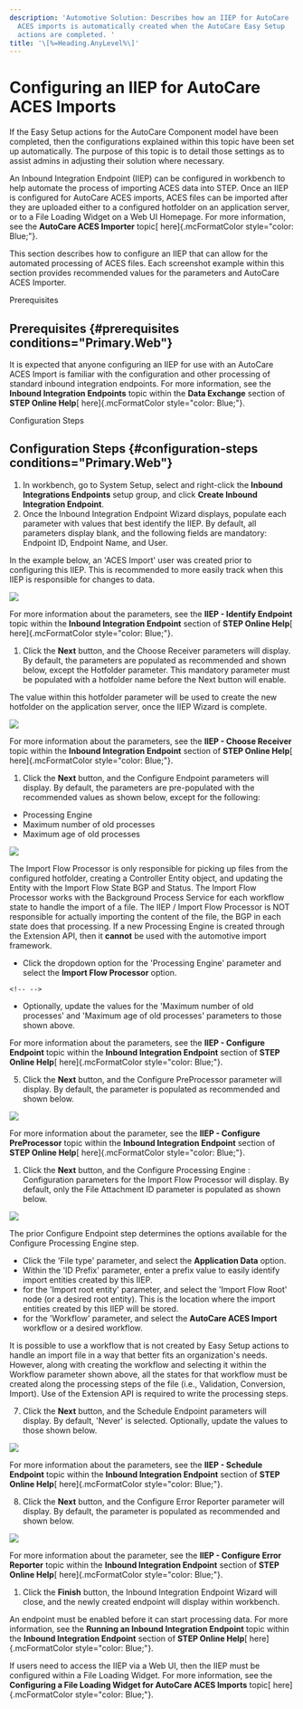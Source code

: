 ```yaml
---
description: 'Automotive Solution: Describes how an IIEP for AutoCare
  ACES imports is automatically created when the AutoCare Easy Setup
  actions are completed. '
title: '\[%=Heading.AnyLevel%\]'
---
```


Configuring an IIEP for AutoCare ACES Imports
=============================================

If the Easy Setup actions for the AutoCare Component model have been
completed, then the configurations explained within this topic have been
set up automatically. The purpose of this topic is to detail those
settings as to assist admins in adjusting their solution where
necessary.

An Inbound Integration Endpoint (IIEP) can be configured in workbench to
help automate the process of importing ACES data into STEP. Once an IIEP
is configured for AutoCare ACES imports, ACES files can be imported
after they are uploaded either to a configured hotfolder on an
application server, or to a File Loading Widget on a Web UI Homepage.
For more information, see the **AutoCare ACES Importer** topic[
here]{.mcFormatColor style="color: Blue;"}.

This section describes how to configure an IIEP that can allow for the
automated processing of ACES files. Each screenshot example within this
section provides recommended values for the parameters and AutoCare ACES
Importer.

Prerequisites

Prerequisites {#prerequisites conditions="Primary.Web"}
-------------

It is expected that anyone configuring an IIEP for use with an AutoCare
ACES Import is familiar with the configuration and other processing of
standard inbound integration endpoints. For more information, see the
**Inbound Integration Endpoints** topic within the **Data Exchange**
section of **STEP Online Help**[ here]{.mcFormatColor
style="color: Blue;"}.

Configuration Steps

Configuration Steps {#configuration-steps conditions="Primary.Web"}
-------------------

1.  In workbench, go to System Setup, select and right-click the
    **Inbound Integrations Endpoints** setup group, and click **Create
    Inbound Integration Endpoint**.
2.  Once the Inbound Integration Endpoint Wizard displays, populate each
    parameter with values that best identify the IIEP. By default, all
    parameters display blank, and the following fields are mandatory:
    Endpoint ID, Endpoint Name, and User.

In the example below, an \'ACES Import\' user was created prior to
configuring this IIEP. This is recommended to more easily track when
this IIEP is responsible for changes to data.

![](../../../../Resources/Images/Importers/Standard_AC/6.png)

For more information about the parameters, see the **IIEP - Identify
Endpoint** topic within the **Inbound Integration Endpoint** section of
**STEP Online Help**[ here]{.mcFormatColor style="color: Blue;"}.

1.  Click the **Next** button, and the Choose Receiver parameters will
    display. By default, the parameters are populated as recommended and
    shown below, except the Hotfolder parameter. This mandatory
    parameter must be populated with a hotfolder name before the Next
    button will enable.

The value within this hotfolder parameter will be used to create the new
hotfolder on the application server, once the IIEP Wizard is complete.

![](../../../../Resources/Images/Importers/Standard_AC/7.png)

For more information about the parameters, see the **IIEP - Choose
Receiver** topic within the **Inbound Integration Endpoint** section of
**STEP Online Help**[ here]{.mcFormatColor style="color: Blue;"}.

1.  Click the **Next** button, and the Configure Endpoint parameters
    will display. By default, the parameters are pre-populated with the
    recommended values as shown below, except for the following:

-   Processing Engine
-   Maximum number of old processes
-   Maximum age of old processes

![](../../../../Resources/Images/Importers/Standard_TD/Reference/13.jpg)

The Import Flow Processor is only responsible for picking up files from
the configured hotfolder, creating a Controller Entity object, and
updating the Entity with the Import Flow State BGP and Status. The
Import Flow Processor works with the Background Process Service for each
workflow state to handle the import of a file. The IIEP / Import Flow
Processor is NOT responsible for actually importing the content of the
file, the BGP in each state does that processing. If a new Processing
Engine is created through the Extension API, then it **cannot** be used
with the automotive import framework.

-   Click the dropdown option for the \'Processing Engine\' parameter
    and select the **Import Flow Processor** option.

```{=html}
<!-- -->
```
-   Optionally, update the values for the \'Maximum number of old
    processes\' and \'Maximum age of old processes\' parameters to those
    shown above.

For more information about the parameters, see the **IIEP - Configure
Endpoint** topic within the **Inbound Integration Endpoint** section of
**STEP Online Help**[ here]{.mcFormatColor style="color: Blue;"}.

5.  Click the **Next** button, and the Configure PreProcessor parameter
    will display. By default, the parameter is populated as recommended
    and shown below.

![](../../../../Resources/Images/Importers/Standard_TD/Supplier/c4.jpg)

For more information about the parameter, see the **IIEP - Configure
PreProcessor** topic within the **Inbound Integration Endpoint** section
of **STEP Online Help**[ here]{.mcFormatColor style="color: Blue;"}.

1.  Click the **Next** button, and the Configure Processing Engine :
    Configuration parameters for the Import Flow Processor will display.
    By default, only the File Attachment ID parameter is populated as
    shown below.

![](../../../../Resources/Images/Importers/Standard_AC/8.png)

The prior Configure Endpoint step determines the options available for
the Configure Processing Engine step.

-   Click the \'File type\' parameter, and select the **Application
    Data** option.
-   Within the \'ID Prefix\' parameter, enter a prefix value to easily
    identify import entities created by this IIEP.
-   for the \'Import root entity\' parameter, and select the \'Import
    Flow Root\' node (or a desired root entity). This is the location
    where the import entities created by this IIEP will be stored.
-   for the \'Workflow\' parameter, and select the **AutoCare ACES
    Import** workflow or a desired workflow.

It is possible to use a workflow that is not created by Easy Setup
actions to handle an import file in a way that better fits an
organization\'s needs. However, along with creating the workflow and
selecting it within the Workflow parameter shown above, all the states
for that workflow must be created along the processing steps of the file
(i.e., Validation, Conversion, Import). Use of the Extension API is
required to write the processing steps.

7.  Click the **Next** button, and the Schedule Endpoint parameters will
    display. By default, \'Never\' is selected. Optionally, update the
    values to those shown below.

![](../../../../Resources/Images/Importers/Standard_TD/Supplier/c6.jpg)

For more information about the parameters, see the **IIEP - Schedule
Endpoint** topic within the **Inbound Integration Endpoint** section of
**STEP Online Help**[ here]{.mcFormatColor style="color: Blue;"}.

8.  Click the **Next** button, and the Configure Error Reporter
    parameter will display. By default, the parameter is populated as
    recommended and shown below.

![](../../../../Resources/Images/Importers/Standard_TD/Supplier/c7.jpg)

For more information about the parameter, see the **IIEP - Configure
Error Reporter** topic within the **Inbound Integration Endpoint**
section of **STEP Online Help**[ here]{.mcFormatColor
style="color: Blue;"}.

1.  Click the **Finish** button, the Inbound Integration Endpoint Wizard
    will close, and the newly created endpoint will display within
    workbench.

An endpoint must be enabled before it can start processing data. For
more information, see the **Running an Inbound Integration Endpoint**
topic within the **Inbound Integration Endpoint** section of **STEP
Online Help**[ here]{.mcFormatColor style="color: Blue;"}.

If users need to access the IIEP via a Web UI, then the IIEP must be
configured within a File Loading Widget. For more information, see the
**Configuring a File Loading Widget for AutoCare ACES Imports** topic[
here]{.mcFormatColor style="color: Blue;"}.
